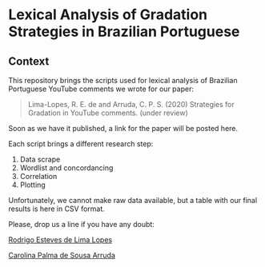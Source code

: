 # Lexical Analysis of Gradation Strategies in Brazilian Portuguese

## Context

This repository brings the scripts used for lexical analysis of Brazilian Portuguese YouTube comments we wrote for our paper:

> Lima-Lopes, R. E. de and Arruda, C. P. S. (2020) Strategies for Gradation in YouTube comments. (under review)

Soon as we have it published, a link for the paper will be posted here.

Each script brings a different research step:

1. Data scrape
1. Wordlist and concordancing
1. Correlation
4. Plotting

Unfortunately, we cannot make raw data available, but a table with our final results is here in CSV format.

Please, drop us a line if you have any doubt:

[Rodrigo Esteves de Lima Lopes](mailto:rll307@gmail.com)

[Carolina Palma de Sousa Arruda](mailto:carolpalma203@gmail.com)
